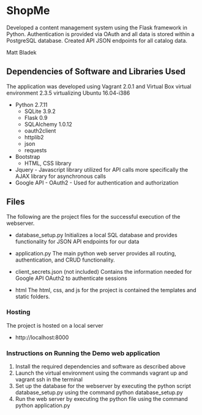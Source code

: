 # ShopMe

Developed a content management system using the Flask framework in Python. Authentication is provided via OAuth and all data is stored within a PostgreSQL database.  Created API JSON endpoints for all catalog data.

Matt Bladek


## Dependencies of Software and Libraries Used
The application was developed using Vagrant 2.0.1 and Virtual Box virtual environment 2.3.5
virtualizing Ubuntu 16.04-i386


* Python 2.7.11
	* SQLite 3.9.2
	* Flask 0.9
	* SQLAlchemy 1.0.12
	* oauth2client
	* httplib2
	* json
	* requests
* Bootstrap
	- HTML, CSS library
* Jquery - Javascript library utilized for API calls more specifically the AJAX library for asynchronous calls
* Google API - OAuth2 - Used for authentication and authorization

## Files
The following are the project files for the successful execution of the webserver.
* database_setup.py
Initializes a local SQL database and provides functionality for JSON API endpoints for our data

* application.py
The main python web server provides all routing, authentication, and CRUD functionality.

* client_secrets.json (not included)
Contains the information needed for Google API OAuth2 to authenticate sessions

* html
The html, css, and js for the project is contained the templates and static folders.

### Hosting
The project is hosted on a local server
* http://localhost:8000

### Instructions on Running the Demo web application
1) Install the required dependencies and software as described above
2) Launch the virtual environment using the commands vagrant up and vagrant ssh in the terminal
3) Set up the database for the webserver by executing the python script database_setup.py using the command python database_setup.py
4) Run the web server by executing the python file using the command python application.py
